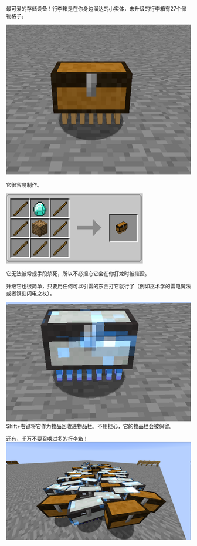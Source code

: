 最可爱的存储设备！行李箱是在你身边溜达的小实体，未升级的行李箱有27个储物格子。

![放出的行李箱](luggageimage.png)

它很容易制作。

![行李箱配方](luggagerecipe.png)

它无法被常规手段杀死，所以不必担心它会在你打龙时被摧毁。

升级它也很简单，只要用任何可以引雷的东西打它就行了（例如巫术学的雷电魔法或者镌刻闪电之杖）。

![充能的行李箱](chargedluggage.png)
Shift+右键将它作为物品回收进物品栏。不用担心，它的物品栏会被保留。

还有，千万不要召唤过多的行李箱！
![行李箱军团！](luggagehorde.png)
